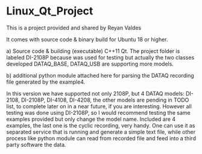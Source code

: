 # Linux_Qt_Project

This is a project provided and shared by Reyan Valdes

It comes with source code  & binary build for Ubuntu 18 or higher.

a) Source code  & building (executable) C++11 Qt. The project folder is labeled DI-2108P because was used for testing but actually the two classes developed DATAQ_BASE, DATAQ_USB are supporting more models.

b) additional python module attached here for parsing the DATAQ recording file generated by the example4.

In this version we have supported not only 2108P, but 4 DATAQ models: DI-2108, DI-2108P, DI-4108, DI-4208, the other models are pending in TODO list, to complete later on in a near future, if you are interesting. However all testing was done using DI-2108P, so I would recommend testing the same examples provided but only change the model name.  Included are 4 examples, the last one is the cyclic recording, very handy. One can use it as separated service that is running and generate a simple text file, while other process like python module can read from recorded file and feed into a third party software the data.
